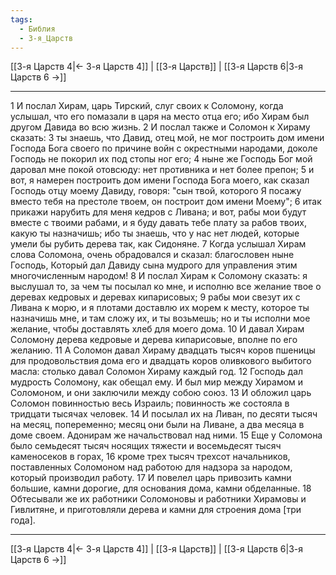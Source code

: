 ```yaml
---
tags:
  - Библия
  - 3-я_Царств
---
```

[[3-я Царств 4|← 3-я Царств 4]] | [[3-я Царств]] | [[3-я Царств 6|3-я Царств 6 →]]

---
1 И послал Хирам, царь Тирский, слуг своих к Соломону, когда услышал, что его помазали в царя на место отца его; ибо Хирам был другом Давида во всю жизнь.
2 И послал также и Соломон к Хираму сказать:
3 ты знаешь, что Давид, отец мой, не мог построить дом имени Господа Бога своего по причине войн с окрестными народами, доколе Господь не покорил их под стопы ног его;
4 ныне же Господь Бог мой даровал мне покой отовсюду: нет противника и нет более препон;
5 и вот, я намерен построить дом имени Господа Бога моего, как сказал Господь отцу моему Давиду, говоря: "сын твой, которого Я посажу вместо тебя на престоле твоем, он построит дом имени Моему";
6 итак прикажи нарубить для меня кедров с Ливана; и вот, рабы мои будут вместе с твоими рабами, и я буду давать тебе плату за рабов твоих, какую ты назначишь; ибо ты знаешь, что у нас нет людей, которые умели бы рубить дерева так, как Сидоняне.
7 Когда услышал Хирам слова Соломона, очень обрадовался и сказал: благословен ныне Господь, Который дал Давиду сына мудрого для управления этим многочисленным народом!
8 И послал Хирам к Соломону сказать: я выслушал то, за чем ты посылал ко мне, и исполню все желание твое о деревах кедровых и деревах кипарисовых;
9 рабы мои свезут их с Ливана к морю, и я плотами доставлю их морем к месту, которое ты назначишь мне, и там сложу их, и ты возьмешь; но и ты исполни мое желание, чтобы доставлять хлеб для моего дома.
10 И давал Хирам Соломону дерева кедровые и дерева кипарисовые, вполне по его желанию.
11 А Соломон давал Хираму двадцать тысяч коров пшеницы для продовольствия дома его и двадцать коров оливкового выбитого масла: столько давал Соломон Хираму каждый год.
12 Господь дал мудрость Соломону, как обещал ему. И был мир между Хирамом и Соломоном, и они заключили между собою союз.
13 И обложил царь Соломон повинностью весь Израиль; повинность же состояла в тридцати тысячах человек.
14 И посылал их на Ливан, по десяти тысяч на месяц, попеременно; месяц они были на Ливане, а два месяца в доме своем. Адонирам же начальствовал над ними.
15 Еще у Соломона было семьдесят тысяч носящих тяжести и восемьдесят тысяч каменосеков в горах,
16 кроме трех тысяч трехсот начальников, поставленных Соломоном над работою для надзора за народом, который производил работу.
17 И повелел царь привозить камни большие, камни дорогие, для основания дома, камни обделанные.
18 Обтесывали же их работники Соломоновы и работники Хирамовы и Гивлитяне, и приготовляли дерева и камни для строения дома [три года].

---
[[3-я Царств 4|← 3-я Царств 4]] | [[3-я Царств]] | [[3-я Царств 6|3-я Царств 6 →]]